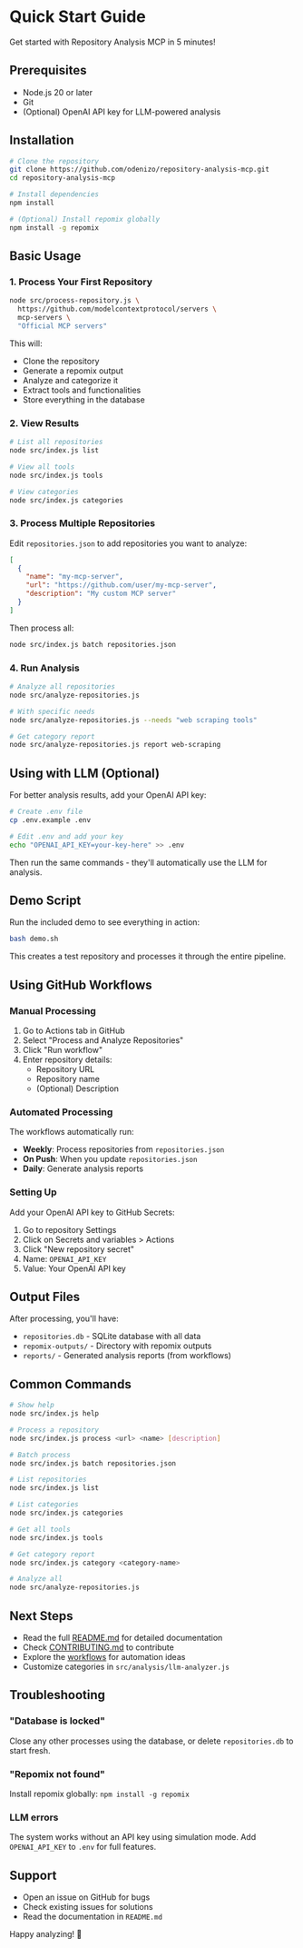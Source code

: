 # Quick Start Guide

Get started with Repository Analysis MCP in 5 minutes!

## Prerequisites

- Node.js 20 or later
- Git
- (Optional) OpenAI API key for LLM-powered analysis

## Installation

```bash
# Clone the repository
git clone https://github.com/odenizo/repository-analysis-mcp.git
cd repository-analysis-mcp

# Install dependencies
npm install

# (Optional) Install repomix globally
npm install -g repomix
```

## Basic Usage

### 1. Process Your First Repository

```bash
node src/process-repository.js \
  https://github.com/modelcontextprotocol/servers \
  mcp-servers \
  "Official MCP servers"
```

This will:
- Clone the repository
- Generate a repomix output
- Analyze and categorize it
- Extract tools and functionalities
- Store everything in the database

### 2. View Results

```bash
# List all repositories
node src/index.js list

# View all tools
node src/index.js tools

# View categories
node src/index.js categories
```

### 3. Process Multiple Repositories

Edit `repositories.json` to add repositories you want to analyze:

```json
[
  {
    "name": "my-mcp-server",
    "url": "https://github.com/user/my-mcp-server",
    "description": "My custom MCP server"
  }
]
```

Then process all:

```bash
node src/index.js batch repositories.json
```

### 4. Run Analysis

```bash
# Analyze all repositories
node src/analyze-repositories.js

# With specific needs
node src/analyze-repositories.js --needs "web scraping tools"

# Get category report
node src/analyze-repositories.js report web-scraping
```

## Using with LLM (Optional)

For better analysis results, add your OpenAI API key:

```bash
# Create .env file
cp .env.example .env

# Edit .env and add your key
echo "OPENAI_API_KEY=your-key-here" >> .env
```

Then run the same commands - they'll automatically use the LLM for analysis.

## Demo Script

Run the included demo to see everything in action:

```bash
bash demo.sh
```

This creates a test repository and processes it through the entire pipeline.

## Using GitHub Workflows

### Manual Processing

1. Go to Actions tab in GitHub
2. Select "Process and Analyze Repositories"
3. Click "Run workflow"
4. Enter repository details:
   - Repository URL
   - Repository name
   - (Optional) Description

### Automated Processing

The workflows automatically run:
- **Weekly**: Process repositories from `repositories.json`
- **On Push**: When you update `repositories.json`
- **Daily**: Generate analysis reports

### Setting Up

Add your OpenAI API key to GitHub Secrets:
1. Go to repository Settings
2. Click on Secrets and variables > Actions
3. Click "New repository secret"
4. Name: `OPENAI_API_KEY`
5. Value: Your OpenAI API key

## Output Files

After processing, you'll have:

- `repositories.db` - SQLite database with all data
- `repomix-outputs/` - Directory with repomix outputs
- `reports/` - Generated analysis reports (from workflows)

## Common Commands

```bash
# Show help
node src/index.js help

# Process a repository
node src/index.js process <url> <name> [description]

# Batch process
node src/index.js batch repositories.json

# List repositories
node src/index.js list

# List categories
node src/index.js categories

# Get all tools
node src/index.js tools

# Get category report
node src/index.js category <category-name>

# Analyze all
node src/analyze-repositories.js
```

## Next Steps

- Read the full [README.md](README.md) for detailed documentation
- Check [CONTRIBUTING.md](CONTRIBUTING.md) to contribute
- Explore the [workflows](.github/workflows/) for automation ideas
- Customize categories in `src/analysis/llm-analyzer.js`

## Troubleshooting

### "Database is locked"
Close any other processes using the database, or delete `repositories.db` to start fresh.

### "Repomix not found"
Install repomix globally: `npm install -g repomix`

### LLM errors
The system works without an API key using simulation mode. Add `OPENAI_API_KEY` to `.env` for full features.

## Support

- Open an issue on GitHub for bugs
- Check existing issues for solutions
- Read the documentation in `README.md`

Happy analyzing! 🚀
